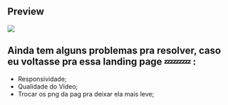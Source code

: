 ## Preview

<img src="https://github.com/Kc1t/AcValhalla-LandingPage/blob/master/assets/vdimg/Page.gif">

## Ainda tem alguns problemas pra resolver, caso eu voltasse pra essa landing page 💤💤💤 :

<ul>
<li>Responsividade;
<li>Qualidade do Vídeo;
<li>Trocar os png da pag pra deixar ela mais leve;
</ul>
